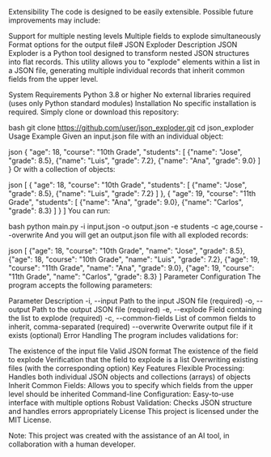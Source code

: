 Extensibility
The code is designed to be easily extensible. Possible future improvements may include:

Support for multiple nesting levels
Multiple fields to explode simultaneously
Format options for the output file# JSON Exploder
Description
JSON Exploder is a Python tool designed to transform nested JSON structures into flat records. This utility allows you to "explode" elements within a list in a JSON file, generating multiple individual records that inherit common fields from the upper level.

System Requirements
Python 3.8 or higher
No external libraries required (uses only Python standard modules)
Installation
No specific installation is required. Simply clone or download this repository:

bash
git clone https://github.com/user/json_exploder.git
cd json_exploder
Usage Example
Given an input.json file with an individual object:

json
{
  "age": 18,
  "course": "10th Grade",
  "students": [
    {"name": "Jose", "grade": 8.5},
    {"name": "Luis", "grade": 7.2},
    {"name": "Ana", "grade": 9.0}
  ]
}
Or with a collection of objects:

json
[
  {
    "age": 18,
    "course": "10th Grade",
    "students": [
      {"name": "Jose", "grade": 8.5},
      {"name": "Luis", "grade": 7.2}
    ]
  },
  {
    "age": 19,
    "course": "11th Grade",
    "students": [
      {"name": "Ana", "grade": 9.0},
      {"name": "Carlos", "grade": 8.3}
    ]
  }
]
You can run:

bash
python main.py -i input.json -o output.json -e students -c age,course --overwrite
And you will get an output.json file with all exploded records:

json
[
  {"age": 18, "course": "10th Grade", "name": "Jose", "grade": 8.5},
  {"age": 18, "course": "10th Grade", "name": "Luis", "grade": 7.2},
  {"age": 19, "course": "11th Grade", "name": "Ana", "grade": 9.0},
  {"age": 19, "course": "11th Grade", "name": "Carlos", "grade": 8.3}
]
Parameter Configuration
The program accepts the following parameters:

Parameter	Description
-i, --input	Path to the input JSON file (required)
-o, --output	Path to the output JSON file (required)
-e, --explode	Field containing the list to explode (required)
-c, --common-fields	List of common fields to inherit, comma-separated (required)
--overwrite	Overwrite output file if it exists (optional)
Error Handling
The program includes validations for:

The existence of the input file
Valid JSON format
The existence of the field to explode
Verification that the field to explode is a list
Overwriting existing files (with the corresponding option)
Key Features
Flexible Processing: Handles both individual JSON objects and collections (arrays) of objects
Inherit Common Fields: Allows you to specify which fields from the upper level should be inherited
Command-line Configuration: Easy-to-use interface with multiple options
Robust Validation: Checks JSON structure and handles errors appropriately
License
This project is licensed under the MIT License.

Note: This project was created with the assistance of an AI tool, in collaboration with a human developer.

